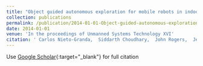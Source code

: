 ```yaml
---
title: "Object guided autonomous exploration for mobile robots in indoor environments"
collection: publications
permalink: /publication/2014-01-01-Object-guided-autonomous-exploration-for-mobile-robots-in-indoor-environments
date: 2014-01-01
venue: 'In the proceedings of Unmanned Systems Technology XVI'
citation: ' Carlos Nieto-Granda,  Siddarth Choudhary,  John Rogers,  Jeff Twigg,  Varun Murali,  Henrik Christensen, &quot;Object guided autonomous exploration for mobile robots in indoor environments.&quot; In the proceedings of Unmanned Systems Technology XVI, 2014.'
---
```

Use [Google Scholar](https://scholar.google.com/scholar?q=Object+guided+autonomous+exploration+for+mobile+robots+in+indoor+environments){:target="_blank"} for full citation